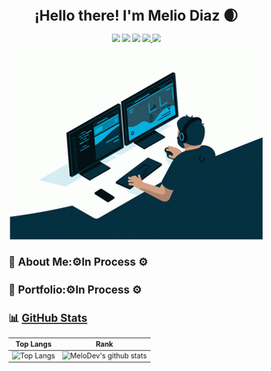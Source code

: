 <h1 align="center">
  ¡Hello there! I'm Melio Diaz 🌒 
</h1>
<p align="center">
  <img src="https://komarev.com/ghpvc/?username=MeloDev2111&color=orange">
  <img src="https://img.shields.io/badge/Data%20Scientist-Enthusiast-F5E277?style=flat-square">
  <img src="https://img.shields.io/badge/Systems%20Engineer-Incoming-green?style=flat-square">
  

  <a href="https://www.linkedin.com/in/melio-diaz-diaz/">
    <img src="https://img.shields.io/badge/LinkedIn-0077B5?style=flat-square&logo=linkedin&logoColor=white">
  </a>

  <img src="https://img.shields.io/github/followers/MeloDev2111?label=Followers&style=flat-square&logo=github">
</p>
<p align="center">
  <img src="images/coding.gif">
</p>

## 🤵 About Me:⚙️In Process ⚙️

## 📜 Portfolio:⚙️In Process ⚙️
[comment]: <> ( corchete Click Aquí corchete parantesis http://melodev.vercel.app parantesis )

## 📊 [GitHub Stats](https://github.com/anuraghazra/github-readme-stats) 

| Top Langs | Rank |
| --------- | ----   | 
| ![Top Langs](https://github-readme-stats.vercel.app/api/top-langs/?username=MeloDev2111&count_private=true&hide=Blade&theme=ayu-mirage&layout=compact)  | ![MeloDev's github stats](https://github-readme-stats.vercel.app/api?username=MeloDev2111&hide=contribs,issues&show_icons=true&theme=ayu-mirage)|